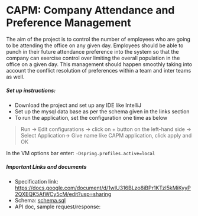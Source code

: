 # CAPM: Company Attendance and Preference Management

The aim of the project is to control the number of employees who are going to be attending the office on any given day. 
Employees should be able to punch in their future attendance preference into the system so that the company can exercise 
control over limiting the overall population in the office on a given day. 
This management should happen smoothly taking into account the conflict resolution of preferences within a team and 
inter teams as well.

##### Set up instructions:
- Download the project and set up any IDE like IntelliJ
- Set up the mysql data base as per the schema given in the links section
- To run the application, set the configuration one time as below

> Run -> Edit configurations -> click on + button on the left-hand side -> Select Application-> 
> Give name like CAPM application, click apply and OK

In the VM options bar enter: ```-Dspring.profiles.active=local```

##### Important Links and documents
- Specification link: https://docs.google.com/document/d/1wIU316BLzo8iBPr1KTzI5kMiKyyP2QXEQK5AfWCy5cM/edit?usp=sharing
- Schema: [schema.sql](https://github.com/deepakjayaprakash/CAPM/blob/master/src/main/resources/schema.sql)
- API doc, sample request/response: 
 



